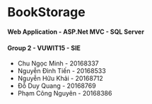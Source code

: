 # BookStorage
**Web Application - ASP.Net MVC - SQL Server**
#### Group 2 - VUWIT15 - SIE
* Chu Ngọc Minh - 20168337
* Nguyễn Đình Tiến - 20168533
* Nguyễn Hữu Khải - 20168712
* Đỗ Duy Quang - 20168769
* Phạm Công Nguyên - 20168386
